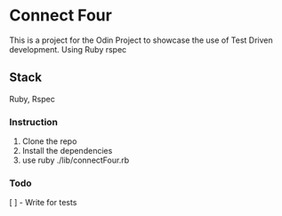 # Connect Four

This is a project for the Odin Project to showcase the use of Test Driven development.
Using Ruby rspec

## Stack

Ruby, Rspec

### Instruction

1. Clone the repo
2. Install the dependencies
3. use ruby ./lib/connectFour.rb

### Todo

[ ] - Write for tests
